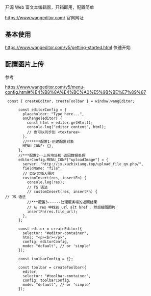 开源 Web 富文本编辑器，开箱即用，配置简单

https://www.wangeditor.com/ 官网网址

## 基本使用

https://www.wangeditor.com/v5/getting-started.html 快速开始

## 配置图片上传

参考

https://www.wangeditor.com/v5/menu-config.html#%E4%B8%8A%E4%BC%A0%E5%9B%BE%E7%89%87

```
 const { createEditor, createToolbar } = window.wangEditor;

      const editorConfig = {
        placeholder: "Type here...",
        onChange(editor) {
          const html = editor.getHtml();
          console.log("editor content", html);
          // 也可以同步到 <textarea>
        },
        //******配置1-创建配置对象
        MENU_CONF: {},
      };
      //***配置2--上传地址和 返回数据处理
      editorConfig.MENU_CONF["uploadImage"] = {
        server: "http://jx.xuzhixiang.top/upload_file_qn.php/",
        fieldName: "file",
        // 自定义插入图片
        customInsert(res, insertFn) {
          console.log(res);
          // TS 语法
          // customInsert(res, insertFn) {                  		  // JS 语法
          //***配置3------处理服务端的返回结果
          // 从 res 中找到 url alt href ，然后插图图片
          insertFn(res.file_url);
        },
      };

      const editor = createEditor({
        selector: "#editor-container",
        html: "<p><br></p>",
        config: editorConfig,
        mode: "default", // or 'simple'
      });

      const toolbarConfig = {};

      const toolbar = createToolbar({
        editor,
        selector: "#toolbar-container",
        config: toolbarConfig,
        mode: "default", // or 'simple'
      });


```

